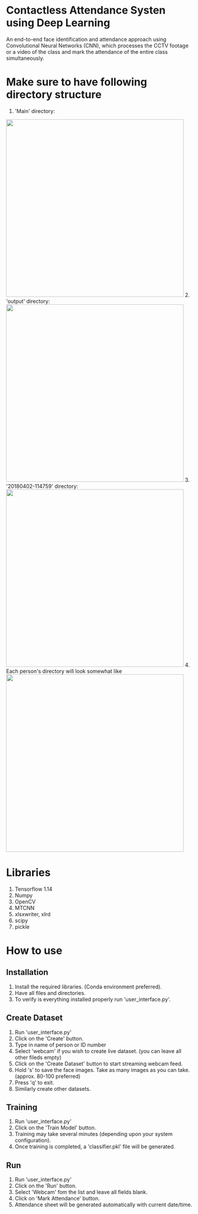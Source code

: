 # Contactless Attendance Systen using Deep Learning

An end-to-end face identification and attendance approach using Convolutional Neural Networks (CNN), which processes the CCTV footage or a video of the class and mark the attendance of the entire class simultaneously.

# Make sure to have following directory structure
1. 'Main' directory:
<img src="https://github.com/aashishrai3799/Automated-Attendance-System-using-CNN/blob/master/images/image5.png" width="480">
2. 'output' directory:
<img src="https://github.com/aashishrai3799/Automated-Attendance-System-using-CNN/blob/master/images/image4.png" width="480">
3. '20180402-114759' directory:
<img src="https://github.com/aashishrai3799/Automated-Attendance-System-using-CNN/blob/master/images/image3.png" width="480">
4. Each person's directory will look somewhat like
<img src="https://github.com/aashishrai3799/Automated-Attendance-System-using-CNN/blob/master/images/image1.png" width="480">

# Libraries
1. Tensorflow 1.14
2. Numpy
3. OpenCV
4. MTCNN
5. xlsxwriter, xlrd
6. scipy
7. pickle

# How to use
## Installation
1. Install the required libraries. (Conda environment preferred).
2. Have all files and directories.
3. To verify is everything installed properly run 'user_interface.py'.
## Create Dataset
1. Run 'user_interface.py'
2. Click on the 'Create' button.
3. Type in name of person or ID number
4. Select 'webcam' if you wish to create live dataset. (you can leave all other fileds empty)
5. Click on the 'Create Dataset' button to start streaming webcam feed.
6. Hold 's' to save the face images. Take as many images as you can take. (approx. 80-100 preferred)
7. Press 'q' to exit.
8. Similarly create other datasets.
## Training
1. Run 'user_interface.py'
2. Click on the 'Train Model' button.
3. Training may take several minutes (depending upon your system configuration).
4. Once training is completed, a 'classifier.pkl' file will be generated.
## Run
1. Run 'user_interface.py'
2. Click on the 'Run' button.
3. Select 'Webcam' fom the list and leave all fields blank.
4. Click on 'Mark Attendance' button.
5. Attendance sheet will be generated automatically with current date/time.
